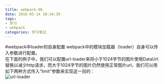 ```yaml
---
title: webpack-06
date: 2016-05-14 10:34:39
tags:
- 学习
- webpack
categories: 学习笔记
---
```

#webpack中loader的自身配置
webpack中的模块加载器（loader）自身可以传入参数进行配置。  
在下面的例子中，我们可以配置url-loader来将小于1024字节的图片使用DataUrl替换以减少http请求，而大于1024字节的图片仍然使用正常图片url，我们可以用如下两种方式传入“limit”参数来实现这一目的：  
![url-loader](/image/webpack/url-loader.png)

